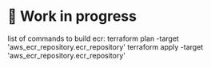# 🚧 Work in progress

list of commands to build ecr:
terraform plan -target 'aws_ecr_repository.ecr_repository'
terraform apply -target 'aws_ecr_repository.ecr_repository'
